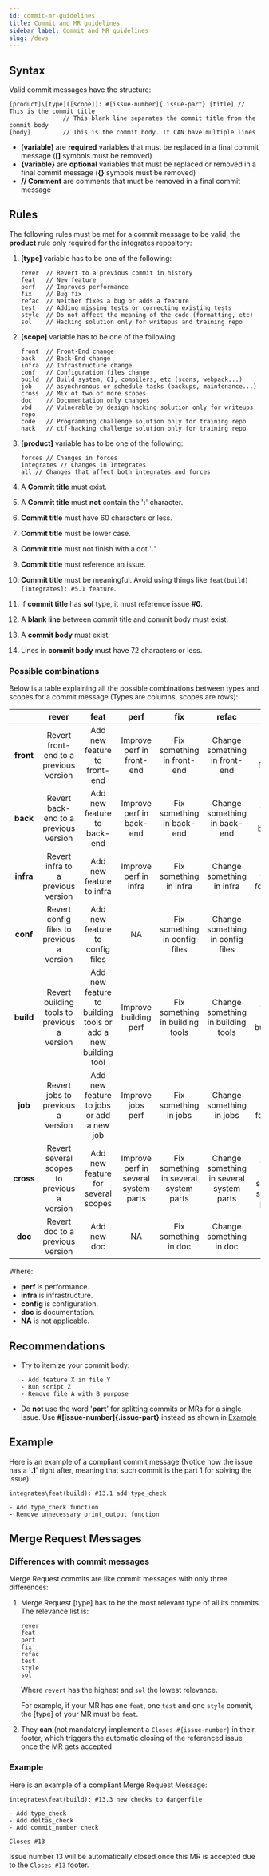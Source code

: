 ```yaml
---
id: commit-mr-guidelines
title: Commit and MR guidelines
sidebar_label: Commit and MR guidelines
slug: /devs
---
```


## Syntax

Valid commit messages have the structure:

```
[product]\[type]([scope]): #[issue-number]{.issue-part} [title] // This is the commit title
               // This blank line separates the commit title from the commit body
[body]         // This is the commit body. It CAN have multiple lines
```

- **[variable]** are **required** variables that must be replaced in a final commit message (**[]** symbols must be removed)
- **{variable}** are **optional** variables that must be replaced or removed in a final commit message (**{}** symbols must be removed)
- **// Comment** are comments that must be removed in a final commit message

## Rules

The following rules must be met for a commit message to be valid, the **product** rule only required for the integrates repository:

1. **[type]** variable has to be one of the following:
    ```
    rever  // Revert to a previous commit in history
    feat   // New feature
    perf   // Improves performance
    fix    // Bug fix
    refac  // Neither fixes a bug or adds a feature
    test   // Adding missing tests or correcting existing tests
    style  // Do not affect the meaning of the code (formatting, etc)
    sol    // Hacking solution only for writepus and training repo
    ```
2. **[scope]** variable has to be one of the following:
    ```
    front  // Front-End change
    back   // Back-End change
    infra  // Infrastructure change
    conf   // Configuration files change
    build  // Build system, CI, compilers, etc (scons, webpack...)
    job    // asynchronous or schedule tasks (backups, maintenance...)
    cross  // Mix of two or more scopes
    doc    // Documentation only changes
    vbd    // Vulnerable by design hacking solution only for writeups repo
    code   // Programming challenge solution only for training repo
    hack   // ctf-hacking challenge solution only for training repo
    ```
3. **[product]** variable has to be one of the following:
	
    ```
    forces // Changes in forces
    integrates // Changes in Integrates
    all // Changes that affect both integrates and forces
    ```

3. A **Commit title** must exist.

4. A **Commit title** must **not** contain the '**:**' character.

5. **Commit title** must have 60 characters or less.

6. **Commit title** must be lower case.

7. **Commit title** must not finish with a dot '**.**'.

8. **Commit title** must reference an issue.

9. **Commit title** must be meaningful. Avoid using things like ``feat(build)[integrates]: #5.1 feature``.

10. If **commit title** has **sol** type, it must reference issue **#0**.

11. A **blank line** between commit title and commit body must exist.

12. A **commit body** must exist.

13. Lines in **commit body** must have 72 characters or less.

### Possible combinations

Below is a table explaining
all the possible combinations
between types and scopes
for a commit message
(Types are columns, scopes are rows):

|  | <b>rever</b> | <b>feat</b> | <b>perf</b> | <b>fix</b> | <b>refac</b> | <b>test</b> | <b>style</b> |
|:-----:|:-----------------------------------------:|:------------------------------------------------------------:|:------------------------------------:|:-------------------------------------:|:----------------------------------------:|:----------------------------------:|:-----------------------------------------:|
| <b>front</b> | Revert front-end to a previous version | Add new feature to front-end | Improve perf in front-end | Fix something in front-end | Change something in front-end | Add tests for front-end | Change front-end code style |
| <b>back</b> | Revert back-end to a previous version | Add new feature to back-end | Improve perf in back-end | Fix something in back-end | Change something in back-end | Add tests for back-end | Change back-end code style |
| <b>infra</b> | Revert infra to a previous version | Add new feature to infra | Improve perf in infra | Fix something in infra | Change something in infra | Add tests for infra | Change infra code style |
| <b>conf</b> | Revert config files to previous a version | Add new feature to config files | NA | Fix something in config files | Change something in config files | NA | Change config files code style |
| <b>build</b> | Revert building tools to previous a version | Add new feature to building tools or add a new building tool | Improve building perf | Fix something in building tools | Change something in building tools | Add tests for building tools | Change building tools code style |
| <b>job</b> | Revert jobs to previous a version | Add new feature to jobs or add a new job | Improve jobs perf | Fix something in jobs | Change something in jobs | Add tests for jobs | Change jobs code style |
| <b>cross</b> | Revert several scopes to previous a version | Add new feature for several scopes | Improve perf in several system parts | Fix something in several system parts | Change something in several system parts | Add tests for several system parts | Change code style in several system parts |
| <b>doc</b> | Revert doc to a previous version | Add new doc | NA | Fix something in doc | Change something in doc | NA | Change doc style |

Where:
- **perf** is performance.
- **infra** is infrastructure.
- **config** is configuration.
- **doc** is documentation.
- **NA** is not applicable.

## Recommendations

- Try to itemize your commit body:
    ```
    - Add feature X in file Y
    - Run script Z
    - Remove file A with B purpose
    ```

- Do **not** use the word '**part**' for splitting commits or MRs for a single issue. Use **#[issue-number]{.issue-part}** instead as shown in [Example](#Example)

## Example

Here is an example of a compliant commit message (Notice how the issue has a '**.1**' right after, meaning that such commit is the part 1 for solving the issue):

```
integrates\feat(build): #13.1 add type_check

- Add type_check function
- Remove unnecessary print_output function
```

## Merge Request Messages

### Differences with commit messages

Merge Request commits are like commit messages with only three differences:

1. Merge Request [type] has to be the most relevant type of all its commits. The relevance list is:
    ```
    rever
    feat
    perf
    fix
    refac
    test
    style
    sol
    ```
    Where ``revert`` has the highest and ``sol`` the lowest relevance.
    
    For example, if your MR has one ``feat``, one ``test`` and one ``style`` commit, the [type] of 
    your MR must be ``feat``.
2. They **can** (not mandatory) implement a ``Closes #{issue-number}`` in their footer, which triggers the automatic closing of the referenced issue once the MR gets accepted

### Example

Here is an example of a compliant Merge Request Message:

```
integrates\feat(build): #13.3 new checks to dangerfile

- Add type_check
- Add deltas_check
- Add commit_number check

Closes #13
```

Issue number 13 will be automatically closed once this MR is accepted due to the ``Closes #13`` footer.
